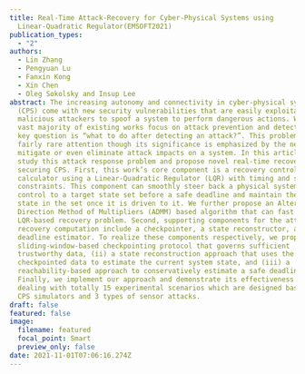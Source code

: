 ```yaml
---
title: Real-Time Attack-Recovery for Cyber-Physical Systems using
  Linear-Quadratic Regulator(EMSOFT2021)
publication_types:
  - "2"
authors:
  - Lin Zhang
  - Pengyuan Lu
  - Fanxin Kong
  - Xin Chen
  - Oleg Sokolsky and Insup Lee
abstract: The increasing autonomy and connectivity in cyber-physical systems
  (CPS) come with new security vulnerabilities that are easily exploitable by
  malicious attackers to spoof a system to perform dangerous actions. While the
  vast majority of existing works focus on attack prevention and detection, the
  key question is “what to do after detecting an attack?”. This problem attracts
  fairly rare attention though its significance is emphasized by the need to
  mitigate or even eliminate attack impacts on a system. In this article, we
  study this attack response problem and propose novel real-time recovery for
  securing CPS. First, this work’s core component is a recovery control
  calculator using a Linear-Quadratic Regulator (LQR) with timing and safety
  constraints. This component can smoothly steer back a physical system under
  control to a target state set before a safe deadline and maintain the system
  state in the set once it is driven to it. We further propose an Alternating
  Direction Method of Multipliers (ADMM) based algorithm that can fast solve the
  LQR-based recovery problem. Second, supporting components for the attack
  recovery computation include a checkpointer, a state reconstructor, and a
  deadline estimator. To realize these components respectively, we propose (i) a
  sliding-window-based checkpointing protocol that governs sufficient
  trustworthy data, (ii) a state reconstruction approach that uses the
  checkpointed data to estimate the current system state, and (iii) a
  reachability-based approach to conservatively estimate a safe deadline.
  Finally, we implement our approach and demonstrate its effectiveness in
  dealing with totally 15 experimental scenarios which are designed based on 5
  CPS simulators and 3 types of sensor attacks.
draft: false
featured: false
image:
  filename: featured
  focal_point: Smart
  preview_only: false
date: 2021-11-01T07:06:16.274Z
---
```

